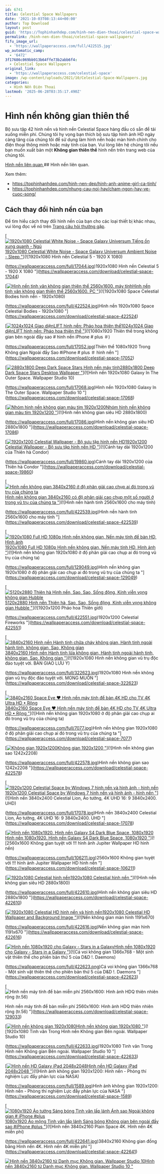 ```yaml
---
id: 6741
title: Celestial Space Wallpapers
date: '2021-10-03T08:13:44+00:00'
author: Top Download
layout: post
guid: 'https://Tophinhanhdep.com/hinh-nen-dien-thoai/celestial-space-wallpapers/'
permalink: /hinh-nen-dien-thoai/celestial-space-wallpapers/
fifu_image_url:
  - 'https://wallpaperaccess.com/full/422515.jpg'
wp_automatic_camp:
  - '6472'
3f17686c069bb913b64ffe73b2abb6f4:
  - Celestial Space Wallpapers
original_link:
  - 'https://wallpaperaccess.com/celestial-space'
image: /wp-content/uploads/2021/10/Celestial-Space-Wallpapers.jpg
categories:
  - Hình Nền Điện Thoại
lastmod: '2025-06-28T03:35:17.490Z'
---
```

# Hình nền không gian thiên thể

Bộ sưu tập 42 hình nền và hình nền Celestial Space hàng đầu có sẵn để tải xuống miễn phí. Chúng tôi hy vọng bạn thích bộ sưu tập hình ảnh HD ngày càng tăng của chúng tôi để sử dụng làm hình nền hoặc màn hình chính cho điện thoại thông minh hoặc máy tính của bạn. Vui lòng liên hệ chúng tôi nếu bạn muốn xuất bản một **Không gian thiên thể** hình nền trên trang web của chúng tôi.

[Hình nền liên quan ](#related) ## Hình nền liên quan.

   
 Xem thêm:

   
- <https://tophinhanhdep.com/hinh-nen-dep/hinh-anh-anime-girl-ca-tinh/>
- <https://tophinhanhdep.com/nhung-cau-noi-hay/cham-ngon-hay-ve-cuoc-song/>

## Cách thay đổi hình nền của bạn

Để tìm hiểu cách thay đổi hình nền của bạn cho các loại thiết bị khác nhau, vui lòng đọc về nó trên [Trang câu hỏi thường gặp](https://tophinhanhdep.com/faq/).

  
[[![1920x1080 Celestial White Noise - Space Galaxy Universum Tiếng ồn xung quanh - Ngủ](https://wallpaperaccess.com/full/422515.jpg)1920x1080 Celestial White Noise - Space Galaxy Universum Ambient Noise - Sleep "](https://wallpaperaccess.com/download/celestial-space-422515)](![1920x1080 Hình nền Celestial 5 - 1920 X 1080)

(https://wallpaperaccess.com/full/17044.jpg)1920x1080 Hình nền Celestial 5 - 1920 X 1080 "](https://wallpaperaccess.com/download/celestial-space-17044)

[[![Hình nền tinh vân không gian thiên thể 2560x1600.  máy tính](https://wallpaperaccess.com/full/17048.jpg)Hình nền tinh vân không gian thiên thể 2560x1600. PC "](https://wallpaperaccess.com/download/celestial-space-17048)](![1920x1080 Space Celestial Bodies hình nền - 1920x1080)

(https://wallpaperaccess.com/full/422524.jpg)Hình nền 1920x1080 Space Celestial Bodies - 1920x1080 "](https://wallpaperaccess.com/download/celestial-space-422524)

[[![1024x1024 Giao diệnLIFT hình nền: Pháo hoa thiên thể](https://wallpaperaccess.com/full/17042.jpg)1024x1024 Giao diệnLIFT hình nền: Pháo hoa thiên thể "](https://wallpaperaccess.com/download/celestial-space-17042)](![1080x1920 Thiên thể trong không gian bên ngoài đầy sao # hình nền iPhone # plus ＃)

(https://wallpaperaccess.com/full/17052.jpg)Thiên thể 1080x1920 Trong Không gian Ngoài đầy Sao #iPhone # plus ＃ hình nền "](https://wallpaperaccess.com/download/celestial-space-17052)

[[![2880x1800 Deep Dark Space Stars Hình nền máy tính](https://wallpaperaccess.com/full/129061.jpg)2880x1800 Deep Dark Space Stars Desktop Wallpaper "](https://wallpaperaccess.com/download/celestial-space-129061)](![Hình nền 1920x1080 Galaxy In The Outer Space.  Wallpaper Studio 10)

(https://wallpaperaccess.com/full/17068.jpg)Hình nền 1920x1080 Galaxy In The Outer Space. Wallpaper Studio 10 "](https://wallpaperaccess.com/download/celestial-space-17068)

[[![Nhóm hình nền không gian màu tím 1920x1200](https://wallpaperaccess.com/full/286142.jpg)Nhóm hình nền không gian màu tím 1920x1200 "](https://wallpaperaccess.com/download/celestial-space-286142)](![Hình nền không gian siêu HD 2880x1800)

(https://wallpaperaccess.com/full/17086.jpg)Hình nền không gian siêu HD 2880x1800 "](https://wallpaperaccess.com/download/celestial-space-17086)

[[![1920x1200 Celestial Wallpaper - Bộ sưu tập hình nền HD](https://wallpaperaccess.com/full/422533.jpg)1920x1200 Celestial Wallpaper - Bộ sưu tập hình nền HD "](https://wallpaperaccess.com/download/celestial-space-422533)](![Cánh tay dài 1920x1200 của Thiên hà Condor)

(https://wallpaperaccess.com/full/19860.jpg)Cánh tay dài 1920x1200 của Thiên hà Condor "](https://wallpaperaccess.com/download/celestial-space-19860)

[[![Hình nền không gian 3840x2160 ở độ phân giải cao chụp ai đó trong vũ trụ của chúng ta](https://wallpaperaccess.com/full/136561.jpg)Hình nền không gian 3840x2160 có độ phân giải cao chụp một số người ở trong vũ trụ của chúng ta "](https://wallpaperaccess.com/download/celestial-space-136561)](![Hình nền hành tinh 2560x1600 cho máy tính)

(https://wallpaperaccess.com/full/422539.jpg)Hình nền hành tinh 2560x1600 cho máy tính "](https://wallpaperaccess.com/download/celestial-space-422539)

[[![1920x1080 Full HD 1080p Hình nền không gian, Nền máy tính để bàn HD, Hình ảnh](https://wallpaperaccess.com/full/142733.jpg)1920x1080 Full HD 1080p Hình nền không gian, Nền máy tính HD, Hình ảnh "](https://wallpaperaccess.com/download/celestial-space-142733)](![Hình nền không gian 1920x1080 ở độ phân giải cao chụp ai đó trong vũ trụ của chúng ta)

(https://wallpaperaccess.com/full/129049.jpg)Hình nền không gian 1920x1080 ở độ phân giải cao chụp ai đó trong vũ trụ của chúng ta "](https://wallpaperaccess.com/download/celestial-space-129049)

[[![5120x2880 Thiên hà Hình nền, Sao, Sao, Sống động, Kính viễn vọng không gian Hubble](https://wallpaperaccess.com/full/13151.jpg)5120x2880 Hình nền Thiên hà, Sao, Sao, Sống động, Kính viễn vọng không gian Hubble "](https://wallpaperaccess.com/download/celestial-space-13151)](![1920x1200 Pháo hoa Thiên giới)

(https://wallpaperaccess.com/full/422551.jpg)1920x1200 Celestial Fireworks "](https://wallpaperaccess.com/download/celestial-space-422551)

[[![3840x2160 Hình nền Hành tinh chữa cháy không gian, Hành tinh ngoài hành tinh, không gian, Sao, Không gian](https://wallpaperaccess.com/full/422563.jpg)3840x2160 Hình nền Hành tinh lửa không gian, Hành tinh ngoài hành tinh, không gian, Sao, Không gian "](https://wallpaperaccess.com/download/celestial-space-422563)](![1920x1080 Hình nền không gian vũ trụ độc đáo tuyệt vời.  BÀN GIAO LƯU Ý)

(https://wallpaperaccess.com/full/322623.jpg)1920x1080 Hình nền không gian vũ trụ độc đáo tuyệt vời. MONG MUỐN "](https://wallpaperaccess.com/download/celestial-space-322623)

[[![3840x2160 Space Eye ❤ Hình nền máy tính để bàn 4K HD cho TV 4K Ultra HD • Rộng](https://wallpaperaccess.com/full/39613.jpg)3840x2160 Space Eye ❤ Hình nền máy tính để bàn 4K HD cho TV 4K Ultra HD • Rộng "](https://wallpaperaccess.com/download/celestial-space-39613)](![Hình nền không gian 1920x1080 ở độ phân giải cao chụp ai đó trong vũ trụ của chúng ta)

(https://wallpaperaccess.com/full/7077.jpg)Hình nền không gian 1920x1080 ở độ phân giải cao chụp ai đó trong vũ trụ của chúng ta "](https://wallpaperaccess.com/download/celestial-space-7077)

[[![Không gian 1920x1200](https://wallpaperaccess.com/full/307935.jpg)Không gian 1920x1200 "](https://wallpaperaccess.com/download/celestial-space-307935)](![Hình nền không gian sao 1242x2208)

(https://wallpaperaccess.com/full/422578.jpg)Hình nền không gian sao 1242x2208 "](https://wallpaperaccess.com/download/celestial-space-422578)

[[![1920x1200 Celestial Space by Windows 7 hình nền và hình ảnh - hình nền](https://wallpaperaccess.com/full/422580.jpg)1920x1200 Celestial Space by Windows 7 hình nền và hình ảnh - hình nền "](https://wallpaperaccess.com/download/celestial-space-422580)](![Hình nền 3840x2400 Celestial Lion, Ảo tưởng, 4K UHD 16: 9 3840x2400.  UHD)

(https://wallpaperaccess.com/full/17078.jpg)Hình nền 3840x2400 Celestial Lion, Ảo tưởng, 4K UHD 16: 9 3840x2400. UHD "](https://wallpaperaccess.com/download/celestial-space-17078)

[[![Hình nền 1080x1920.  Hình nền Galaxy S4 Dark Blue Space, 1080x1920](https://wallpaperaccess.com/full/136577.jpg)Hình nền 1080x1920. Hình nền Galaxy S4 Dark Blue Space, 1080x1920 "](https://wallpaperaccess.com/download/celestial-space-136577)](![2560x1600 Không gian tuyệt vời !!!  hình ảnh Jupiter Wallpaper HD hình nền)

(https://wallpaperaccess.com/full/106211.jpg)2560x1600 Không gian tuyệt vời !!! hình ảnh Jupiter Wallpaper HD hình nền "](https://wallpaperaccess.com/download/celestial-space-106211)

[[![1920x1080 Celestial hình nền](https://wallpaperaccess.com/full/422605.jpg)1920x1080 Celestial hình nền "](https://wallpaperaccess.com/download/celestial-space-422605)](![Hình nền không gian siêu HD 2880x1800)

(https://wallpaperaccess.com/full/422610.jpg)Hình nền không gian siêu HD 2880x1800 "](https://wallpaperaccess.com/download/celestial-space-422610)

[[![1920x1080 Celestial HD hình nền và hình nền](https://wallpaperaccess.com/full/17038.jpg)1920x1080 Celestial HD Wallpaper and Background Image "](https://wallpaperaccess.com/download/celestial-space-17038)](![Nền không gian màn hình 1191x670)

(https://wallpaperaccess.com/full/422616.jpg)Nền không gian màn hình 1191x670 "](https://wallpaperaccess.com/download/celestial-space-422616)

[[![Hình nền 1080x1920 cho Galaxy - Stars in a Galaxy](https://wallpaperaccess.com/full/142041.jpg)Hình nền 1080x1920 cho Galaxy - Stars in a Galaxy "](https://wallpaperaccess.com/download/celestial-space-142041)](![Cá voi không gian 1366x768 - Một sinh vật thiên thể cho phiên bản thứ 5 của D&D !.  Daemons)

(https://wallpaperaccess.com/full/422623.png)Cá voi không gian 1366x768 - Một sinh vật thiên thể cho phiên bản thứ 5 của D&amp;D !. Daemons "](https://wallpaperaccess.com/download/celestial-space-422623)

[![Hình nền máy tính để bàn miễn phí 2560x1600: Hình ảnh HDQ thiên nhiên rộng (tr.56)](https://wallpaperaccess.com/full/129033.jpg)

Hình nền máy tính để bàn miễn phí 2560x1600: Hình ảnh HDQ thiên nhiên rộng (tr.56) "](https://wallpaperaccess.com/download/celestial-space-129033)

[[![Hình nền không gian 1920x1080](https://wallpaperaccess.com/full/84364.jpg)Hình nền không gian 1920x1080 "](https://wallpaperaccess.com/download/celestial-space-84364)](![1920x1080 Tinh vân Trong Hình nền Không gian Bên ngoài.  Wallpaper Studio 10)

(https://wallpaperaccess.com/full/422633.jpg)1920x1080 Tinh vân Trong Hình nền Không gian Bên ngoài. Wallpaper Studio 10 "](https://wallpaperaccess.com/download/celestial-space-422633)

[[![Hình nền HD Galaxy iPad 2048x2048](https://wallpaperaccess.com/full/422635.jpg)Hình nền HD Galaxy iPad 2048x2048 "](https://wallpaperaccess.com/download/celestial-space-422635)](![Hình ảnh không gian 1920x1200: Hình nền - Phòng thí nghiệm Lực đẩy phản lực của NASA)

(https://wallpaperaccess.com/full/1589.jpg)Hình ảnh không gian 1920x1200: Hình nền - Phòng thí nghiệm Lực đẩy phản lực của NASA "](https://wallpaperaccess.com/download/celestial-space-1589)

[[![1080x1920 Ảo tưởng Sáng bóng Tinh vân lấp lánh Ánh sao Ngoài không gian # iPhone #plus](https://wallpaperaccess.com/full/422639.jpg)1080x1920 Ảo mộng Tinh vân lấp lánh Sáng bóng Không gian bên ngoài đầy sao #iPhone #plus "](https://wallpaperaccess.com/download/celestial-space-422639)](![Hình nền 3840x2160 Plain Space 4K.  Hình nền 4K miễn phí)

(https://wallpaperaccess.com/full/422641.jpg)3840x2160 Không gian đồng bằng Hình nền 4K. Hình nền 4K miễn phí "](https://wallpaperaccess.com/download/celestial-space-422641)

[![Hình nền 3840x2160 từ Danh mục Không gian.  Wallpaper Studio 10](https://wallpaperaccess.com/full/422642.jpg)Hình nền 3840x2160 từ Danh mục Không gian. Wallpaper Studio 10 "](https://wallpaperaccess.com/download/celestial-space-422642)

